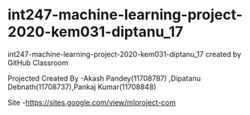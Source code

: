 # int247-machine-learning-project-2020-kem031-diptanu_17
int247-machine-learning-project-2020-kem031-diptanu_17 created by GitHub Classroom

Projected Created By -Akash Pandey(11708787) ,Dipatanu Debnath(11708737),Pankaj Kumar(11708848)

Site -https://sites.google.com/view/mlproject-com

